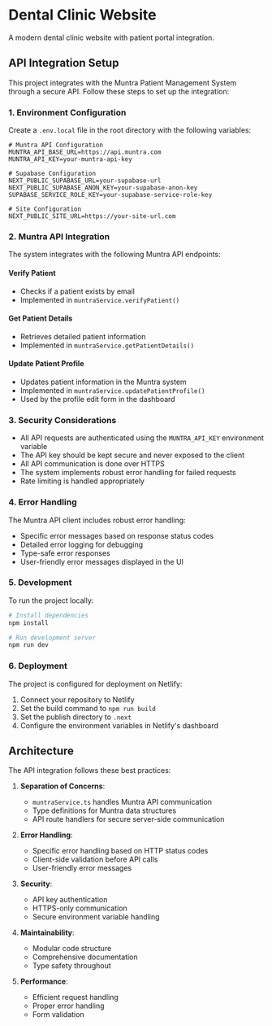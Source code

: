 # Dental Clinic Website

A modern dental clinic website with patient portal integration.

## API Integration Setup

This project integrates with the Muntra Patient Management System through a secure API. Follow these steps to set up the integration:

### 1. Environment Configuration

Create a `.env.local` file in the root directory with the following variables:

```
# Muntra API Configuration
MUNTRA_API_BASE_URL=https://api.muntra.com
MUNTRA_API_KEY=your-muntra-api-key

# Supabase Configuration
NEXT_PUBLIC_SUPABASE_URL=your-supabase-url
NEXT_PUBLIC_SUPABASE_ANON_KEY=your-supabase-anon-key
SUPABASE_SERVICE_ROLE_KEY=your-supabase-service-role-key

# Site Configuration
NEXT_PUBLIC_SITE_URL=https://your-site-url.com
```

### 2. Muntra API Integration

The system integrates with the following Muntra API endpoints:

#### Verify Patient
- Checks if a patient exists by email
- Implemented in `muntraService.verifyPatient()`

#### Get Patient Details
- Retrieves detailed patient information
- Implemented in `muntraService.getPatientDetails()`

#### Update Patient Profile
- Updates patient information in the Muntra system
- Implemented in `muntraService.updatePatientProfile()`
- Used by the profile edit form in the dashboard

### 3. Security Considerations

- All API requests are authenticated using the `MUNTRA_API_KEY` environment variable
- The API key should be kept secure and never exposed to the client
- All API communication is done over HTTPS
- The system implements robust error handling for failed requests
- Rate limiting is handled appropriately

### 4. Error Handling

The Muntra API client includes robust error handling:
- Specific error messages based on response status codes
- Detailed error logging for debugging
- Type-safe error responses
- User-friendly error messages displayed in the UI

### 5. Development

To run the project locally:

```bash
# Install dependencies
npm install

# Run development server
npm run dev
```

### 6. Deployment

The project is configured for deployment on Netlify:

1. Connect your repository to Netlify
2. Set the build command to `npm run build`
3. Set the publish directory to `.next`
4. Configure the environment variables in Netlify's dashboard

## Architecture

The API integration follows these best practices:

1. **Separation of Concerns**:
   - `muntraService.ts` handles Muntra API communication
   - Type definitions for Muntra data structures
   - API route handlers for secure server-side communication

2. **Error Handling**:
   - Specific error handling based on HTTP status codes
   - Client-side validation before API calls
   - User-friendly error messages

3. **Security**:
   - API key authentication
   - HTTPS-only communication
   - Secure environment variable handling

4. **Maintainability**:
   - Modular code structure
   - Comprehensive documentation
   - Type safety throughout

5. **Performance**:
   - Efficient request handling
   - Proper error handling
   - Form validation 